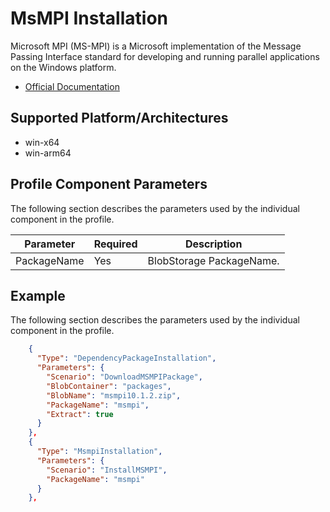 # MsMPI Installation
Microsoft MPI (MS-MPI) is a Microsoft implementation of the Message Passing Interface standard for developing and running parallel applications on the Windows platform.

- [Official Documentation](https://learn.microsoft.com/en-us/message-passing-interface/microsoft-mpi)

## Supported Platform/Architectures
* win-x64
* win-arm64

## Profile Component Parameters
The following section describes the parameters used by the individual component in the profile.

| **Parameter** | **Required** | **Description**                                         |
|---------------|--------------|---------------------------------------------------------|
| PackageName   | Yes          | BlobStorage PackageName.                                |

## Example
The following section describes the parameters used by the individual component in the profile.

```json
    {
      "Type": "DependencyPackageInstallation",
      "Parameters": {
        "Scenario": "DownloadMSMPIPackage",
        "BlobContainer": "packages",
        "BlobName": "msmpi10.1.2.zip",
        "PackageName": "msmpi",
        "Extract": true
      }
    },
    {
      "Type": "MsmpiInstallation",
      "Parameters": {
        "Scenario": "InstallMSMPI",
        "PackageName": "msmpi"
      }
    },
```